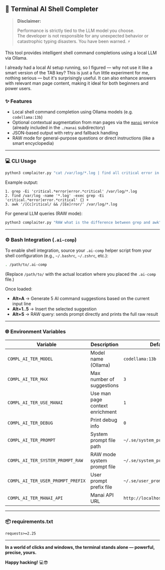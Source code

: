## 🧠 Terminal AI Shell Completer

> **Disclaimer:**
> 
> Performance is strictly tied to the LLM model you choose.  
> The developer is not responsible for any unexpected behavior or catastrophic typing disasters. 
> You have been warned. ⚡

This tool provides intelligent shell command completions using a local LLM via Ollama.

I already had a local AI setup running, so I figured — why not use it like a smart version of the TAB key? This is just a fun little experiment for me, nothing serious — but it's surprisingly useful. It can also enhance answers with relevant man page content, making it ideal for both beginners and power users.

### ✨ Features
- Local shell command completion using Ollama models (e.g. `codellama:13b`)
- Optional contextual augmentation from man pages via the [`manai`](./manai/README.md) service (already included in the `./manai` subdirectory)
- JSON-based output with retry and fallback handling
- RAW mode for general-purpose questions or direct instructions (like a smart encyclopedia)

---

### 💻 CLI Usage
```bash
python3 complaiter.py "cat /var/log/*.log | find all critical error in logs"
```

Example output:
```
1. grep -Ei 'critical.*error|error.*critical' /var/log/*.log
2. find /var/log -name '*.log' -exec grep -Ei 'critical.*error|error.*critical' {} +
3. awk '/[Cc]ritical/ && /[Ee]rror/' /var/log/*.log
```

For general LLM queries (RAW mode):
```bash
python3 complaiter.py "RAW what is the difference between grep and awk"
```

---

### ⚙️ Bash Integration (`.ai-comp`)
To enable shell integration, source your `.ai-comp` helper script from your shell configuration (e.g., `~/.bashrc`, `~/.zshrc`, etc.):

```bash
. /path/to/.ai-comp
```

(Replace `/path/to/` with the actual location where you placed the `.ai-comp` file.)

Once loaded:
- **Alt+A** → Generate 5 AI command suggestions based on the current input line
- **Alt+1..5** → Insert the selected suggestion
- **Alt+S** → RAW query: sends prompt directly and prints the full raw result

---

### 🌐 Environment Variables
| Variable                           | Description                                          | Default                                   |
|------------------------------------|------------------------------------------------------|-------------------------------------------|
| `COMPL_AI_TER_MODEL`              | Model name (Ollama)                                 | `codellama:13b`                           |
| `COMPL_AI_TER_MAX`                | Max number of suggestions                           | `3`                                       |
| `COMPL_AI_TER_USE_MANAI`          | Use man page context enrichment                     | `1`                                       |
| `COMPL_AI_TER_DEBUG`              | Print debug info                                    | `0`                                       |
| `COMPL_AI_TER_PROMPT`             | System prompt file path                             | `~/.se/system_prompt.txt`                 |
| `COMPL_AI_TER_SYSTEM_PROMPT_RAW`  | RAW mode system prompt file                         | `~/.se/system_prompt_raw.txt`             |
| `COMPL_AI_TER_USER_PROMPT_PREFIX` | User prompt prefix file                             | `~/.se/user_prompt_prefix.txt`            |
| `COMPL_AI_TER_MANAI_API`          | Manai API URL                                       | `http://localhost:8000/query`             |

---

### 📦 requirements.txt
```
requests>=2.25
```

---

**In a world of clicks and windows, the terminal stands alone — powerful, precise, yours.**

**Happy hacking!** 💻😎
